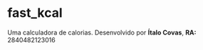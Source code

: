 # fast_kcal

Uma calculadora de calorias.
Desenvolvido por <strong>Ítalo Covas</strong>, <strong>RA:</strong> 2840482123016

# 
